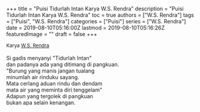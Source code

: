 +++
title = "Puisi Tidurlah Intan Karya W.S. Rendra"
description = "Puisi Tidurlah Intan Karya W.S. Rendra"
toc = true
authors = ["W.S. Rendra"]
tags = ["Puisi", "W.S. Rendra"]
categories = ["Puisi"]
series = ["W.S. Rendra"]
date = 2019-08-10T05:16:00Z
lastmod = 2019-08-10T05:16:26Z
featuredImage = ""
draft = false
+++

<div style="text-align: justify;">
<div style="font-size: small;">Karya <a href="/authors/w.s.-rendra/" target="_blank">W.S. Rendra</a></div><br />
Si gadis menyanyi "Tidurlah Intan"<br />dan padanya ada yang ditimang di pangkuan.<br />"Burung yang manis jangan tualang<br />minumlah air rinduku sayang.<br />Mata cerlang aduan rindu dan dendam<br />mata air yang meminta diri tenggelam"<br />Adapun yang tergolek di pangkuan<br />bukan apa selain kenangan.</div>
